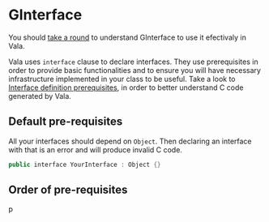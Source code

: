 # GInterface

You should [take a round](https://developer.gnome.org/gobject/stable/gtype-non-instantiable-classed.html) to understand GInterface to use it efectivaly in Vala.

Vala uses `interface` clause to declare interfaces. They use prerequisites in order to provide basic functionalities and to ensure you will have necessary infrastructure implemented in your class to be useful. Take a look to [Interface definition prerequisites](https://developer.gnome.org/gobject/stable/howto-interface-prerequisite.html), in order to better understand C code generated by Vala.

## Default pre-requisites

All your interfaces should depend on `Object`. Then declaring an interface with that is an error and will produce invalid C code.

```cpp
public interface YourInterface : Object {}
```

## Order of pre-requisites

p



